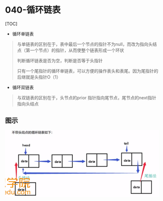 # 040-循环链表

[TOC]



- 循环单链表

> 与单链表的区别在于，表中最后一个节点的指针不为null，而改为指向头结点（第一个节点）的指针，从而使整个链表形成一个环状
>
> 判断循环链表是否为空，判断是否等于头指针
>
> 只有一个尾指针的循环单链表，可以方便的操作表头和表尾。因为尾指针的后继就是头指针O（1）

- 循环双链表

> 与双链表的区别在于，头节点的prior 指针指向尾节点，尾节点的next指针指向头结点

## 图示

![image-20200810112109508](../../../assets/image-20200810112109508.png)